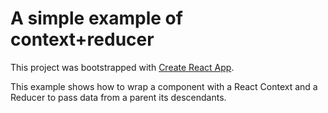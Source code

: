 # A simple example of context+reducer

This project was bootstrapped with [Create React App](https://github.com/facebook/create-react-app).

This example shows how to wrap a component with a React Context and a Reducer
to pass data from a parent its descendants.
